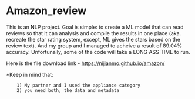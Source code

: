 # Amazon_review

  This is an NLP project. Goal is simple: to create a ML model that can read reviews so that it can analysis and compile the results in one place 
(aka. recreate the star rating system, except, ML gives the stars based on the review text). And my group and I managed to acheive a result of 89.04% accuracy. 
Unfortunally, some of the code will take a LONG ASS TIME to run. 

Here is the file download link - https://nijianmo.github.io/amazon/

*Keep in mind that:

        1) My partner and I used the appliance category
        2) you need both, the data and metadata
